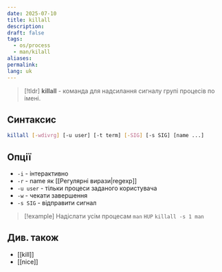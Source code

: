 ```yaml
---
date: 2025-07-10
title: killall
description: 
draft: false
tags:
  - os/process
  - man/kilall
aliases: 
permalink: 
lang: uk
---
```


> [!tldr]
> **killall** - команда для надсилання сигналу групі процесів по імені.

## Синтаксис

```bash
killall [-wdivrg] [-u user] [-t term] [-SIG] [-s SIG] [name ...]
```


##  Опції

- `-i` - інтерактивно
- `-r` - name як [[Регулярні вирази|regexp]]
- `-u user` - тільки процеси заданого користувача
- `-w` - чекати завершення
- `-s SIG` - відправити сигнал

> [!example] Надіслати усім процесам `man` `HUP`
> `killall -s 1 man`

## Див. також

- [[kill]]
- [[nice]]